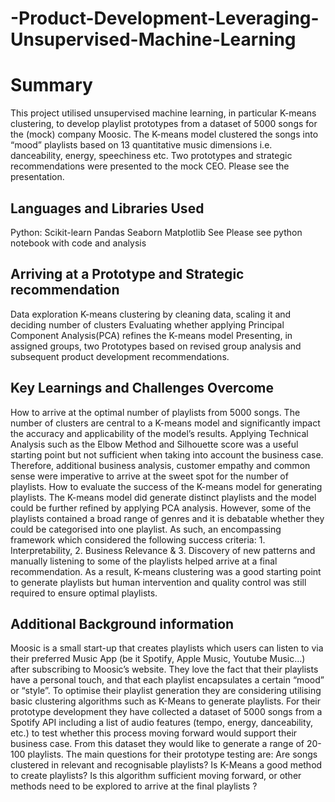 # -Product-Development-Leveraging-Unsupervised-Machine-Learning

# Summary 
This project utilised unsupervised machine learning, in particular K-means clustering, to develop playlist prototypes  from a dataset of 5000 songs for the (mock) company Moosic. The K-means model clustered the songs into “mood” playlists based on 13 quantitative music dimensions i.e. danceability, energy, speechiness etc.
Two prototypes and strategic recommendations were presented to the mock CEO. Please see the presentation.
## Languages and Libraries Used 
Python:
Scikit-learn
Pandas
Seaborn 
Matplotlib
See Please see python notebook with code and analysis 
## Arriving at a Prototype and Strategic recommendation 
Data exploration
K-means clustering by cleaning data, scaling it and deciding number of clusters 
Evaluating whether applying Principal Component Analysis(PCA)  refines the K-means model
Presenting, in assigned groups, two Prototypes based on revised group analysis and subsequent product development recommendations. 
## Key Learnings and  Challenges Overcome
How to arrive at the optimal number of playlists from 5000 songs. 
The number of clusters are  central to a K-means model and significantly impact the accuracy and applicability of the model’s results. Applying Technical Analysis such as the Elbow Method and Silhouette score was a useful starting point but not sufficient when taking into account the business case.  Therefore, additional business analysis, customer empathy and common sense were imperative to arrive at the sweet spot for the number of playlists. 
How to evaluate the success of the K-means model for generating playlists.
 The K-means model did generate distinct playlists and the model could be further refined by applying PCA analysis. However, some of the playlists contained a broad range of genres and it is debatable whether they could be categorised into one playlist. As such, an encompassing framework which considered the following success criteria: 1. Interpretability, 2. Business Relevance & 3. Discovery of new patterns  and manually listening to some of the playlists helped arrive at a final recommendation. As a result, K-means clustering was a good starting point to generate playlists but  human intervention and quality control was still required to ensure optimal playlists. 

## Additional Background information
Moosic is a small  start-up that creates playlists which users can listen to via their preferred Music App (be it Spotify, Apple Music, Youtube Music…) after subscribing to Moosic’s website. They love the fact that their playlists have a personal touch, and that each playlist encapsulates a certain “mood” or “style”.
To optimise their playlist generation they are considering utilising basic clustering algorithms such as K-Means to generate playlists. For their prototype development they have collected a dataset of 5000 songs from a Spotify API including a list of audio features (tempo, energy, danceability, etc.) to test whether this process moving forward would support their business case. From this dataset they would like to generate a range of 20-100 playlists. The main questions for their prototype testing are: 
Are songs clustered in relevant and recognisable playlists?
Is K-Means a good method to create playlists?  Is this algorithm sufficient moving forward, or other methods need to be explored to arrive at the final playlists ?



